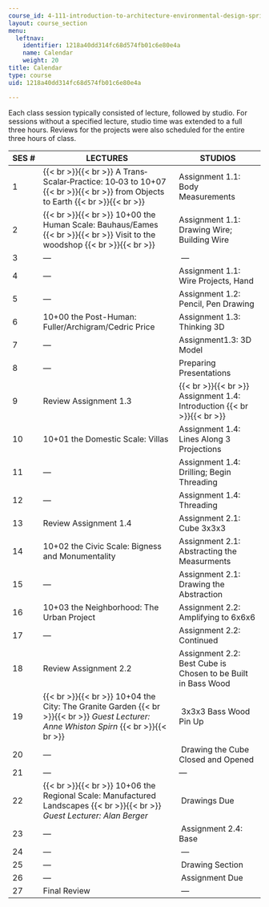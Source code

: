 ```yaml
---
course_id: 4-111-introduction-to-architecture-environmental-design-spring-2014
layout: course_section
menu:
  leftnav:
    identifier: 1218a40dd314fc68d574fb01c6e80e4a
    name: Calendar
    weight: 20
title: Calendar
type: course
uid: 1218a40dd314fc68d574fb01c6e80e4a

---
```


Each class session typically consisted of lecture, followed by studio. For sessions without a specified lecture, studio time was extended to a full three hours. Reviews for the projects were also scheduled for the entire three hours of class.

| SES # | LECTURES | STUDIOS |
| --- | --- | --- |
| 1 |  {{< br >}}{{< br >}} A Trans‐Scalar‐Practice: 10‐03 to 10+07 {{< br >}}{{< br >}} from Objects to Earth {{< br >}}{{< br >}}  | Assignment 1.1: Body Measurements |
| 2 |  {{< br >}}{{< br >}} 10+00 the Human Scale: Bauhaus/Eames {{< br >}}{{< br >}} Visit to the woodshop {{< br >}}{{< br >}}  | Assignment 1.1: Drawing Wire; Building Wire |
| 3 | — |  — |
| 4 | — | Assignment 1.1: Wire Projects, Hand |
| 5 | — | Assignment 1.2: Pencil, Pen Drawing |
| 6 | 10+00 the Post-Human: Fuller/Archigram/Cedric Price | Assignment 1.3: Thinking 3D |
| 7 | — | Assignment1.3: 3D Model |
| 8 | —  | Preparing Presentations |
| 9 | Review Assignment 1.3 |  {{< br >}}{{< br >}} Assignment 1.4: Introduction {{< br >}}{{< br >}}  |
| 10 | 10+01 the Domestic Scale: Villas | Assignment 1.4: Lines Along 3 Projections |
| 11 | —  | Assignment 1.4: Drilling; Begin Threading |
| 12 | — | Assignment 1.4: Threading |
| 13 | Review Assignment 1.4 | Assignment 2.1: Cube 3x3x3 |
| 14 | 10+02 the Civic Scale: Bigness and Monumentality | Assignment 2.1: Abstracting the Measurments |
| 15 | — | Assignment 2.1: Drawing the Abstraction |
| 16 | 10+03 the Neighborhood: The Urban Project | Assignment 2.2: Amplifying to 6x6x6 |
| 17 | — | Assignment 2.2: Continued |
| 18 | Review Assignment 2.2 | Assignment 2.2: Best Cube is Chosen to be Built in Bass Wood |
| 19 |  {{< br >}}{{< br >}} 10+04 the City: The Granite Garden {{< br >}}{{< br >}} _Guest Lecturer: Anne Whiston Spirn_ {{< br >}}{{< br >}}  |  3x3x3 Bass Wood Pin Up |
| 20 | — |  Drawing the Cube Closed and Opened |
| 21 | — | — |
| 22 |  {{< br >}}{{< br >}} 10+06 the Regional Scale: Manufactured Landscapes {{< br >}}{{< br >}} _Guest Lecturer: Alan Berger_ |  Drawings Due |
| 23 | — |  Assignment 2.4: Base |
| 24 | — |  — |
| 25 | — |  Drawing Section |
| 26 | — |  Assignment Due |
| 27 | Final Review |  —